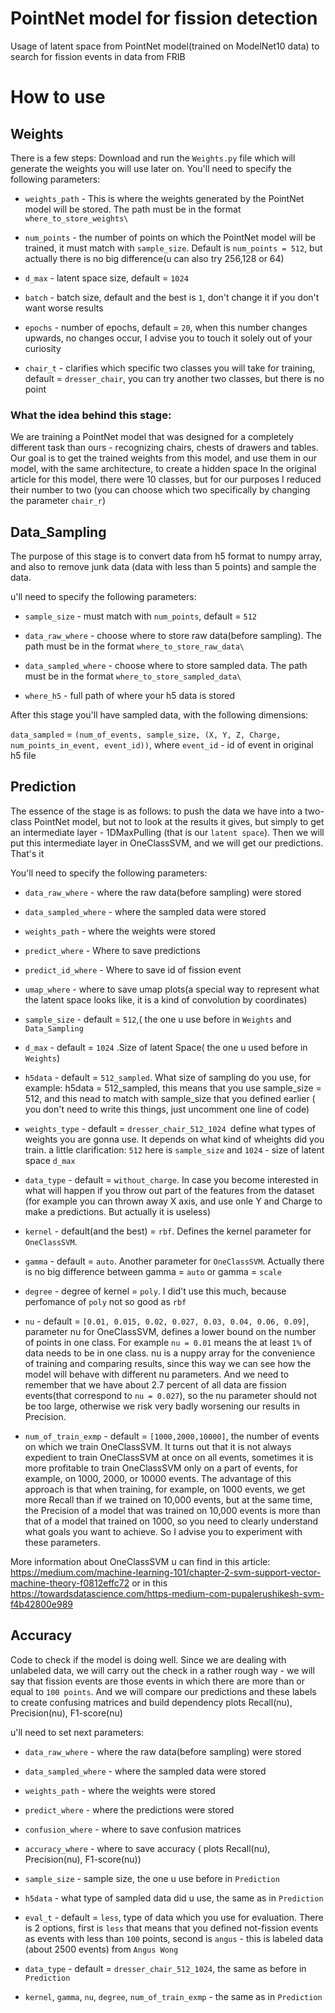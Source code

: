 # PointNet model for fission detection
Usage of latent space from PointNet model(trained on ModelNet10 data) to search for fission events  in data from FRIB
# How to use 
## Weights
There is a few steps:
Download and run the `Weights.py` file which will generate the weights you will use later on. 
You'll need to specify the following parameters:

- `weights_path` - This is where the weights generated by the PointNet model will be stored.
The path must be in the format `where_to_store_weights\`

- `num_points` -  the number of points on which the PointNet model will be trained, it must match
with `sample_size`. Default is `num_points = 512`, but actually there is no big difference(u can also try 256,128 or 64)

- `d_max`  - latent space size, default = `1024`

- `batch` - batch size, default and the best is `1`, don't change it if you don't want worse results

- `epochs` - number of epochs, default = `20`, when this number changes upwards, no changes occur, I advise you to touch it solely out of your curiosity

- `chair_t` - clarifies which specific two classes you will take for training, default = `dresser_chair`, you can try another two classes, but there is no point

### What the idea behind this stage:

We are training a PointNet model that was designed for a completely different task than ours - recognizing chairs, chests of drawers and tables. 
Our goal is to get the trained weights from this model, and use them in our model, with the same architecture, to create a hidden space
In the original article for this model, there were 10 classes, but for our purposes I reduced their number to two 
(you can choose which two specifically by changing the parameter `chair_r`)

## Data_Sampling

The purpose of this stage is to convert data from h5 format to numpy array, and also to remove junk data (data with less than 5 points) 
and sample the data.

u'll need to specify the following parameters:

- `sample_size` - must match with `num_points`, default = `512` 

- `data_raw_where` -  choose where to store raw data(before sampling). The path must be in the format `where_to_store_raw_data\`

- `data_sampled_where` - choose where to store sampled data. The path must be in the format `where_to_store_sampled_data\`

- `where_h5` - full path of where your h5 data is stored

After this stage you'll have sampled data, with the following dimensions:

`data_sampled` = `(num_of_events, sample_size, (X, Y, Z, Charge, num_points_in_event, event_id))`, where `event_id` - id of event in original h5 file

## Prediction 

The essence of the stage is as follows: to push the data we have into a two-class PointNet model, 
but not to look at the results it gives, but simply to get an intermediate layer - 1DMaxPulling (that is our `latent space`). 
Then we will put this intermediate layer in OneClassSVM, and we will get our predictions. That's it

You'll need to specify the following parameters:

- `data_raw_where` - where the raw data(before sampling) were stored

- `data_sampled_where` - where the sampled data were stored

- `weights_path` - where the weights were stored

- `predict_where` - Where to save predictions

- `predict_id_where` - Where to save id of fission event

- `umap_where` -  where to save umap plots(a special way to represent what the latent space looks like, it is a kind of convolution by coordinates)

- `sample_size` - default = `512`,( the one u use before in `Weights` and `Data_Sampling`

- `d_max` - default = `1024`  .Size of latent Space( the one u used before in `Weights`)

- `h5data` - default = `512_sampled`. What size of sampling do you use, for example: h5data = 512_sampled, this means that you use sample_size = 512, 
and this nead to match with sample_size that you defined earlier ( you don't need to write this things, just uncomment one line of code)

- `weights_type` - default = `dresser_chair_512_1024 `define what types of weights you are gonna use. It depends on what kind of wheights did you train. 
a little clarification: `512` here is `sample_size` and `1024` - size of latent space `d_max`

- `data_type` - default = `without_charge`. In case  you become interested in what will happen if you throw out part of the features from the dataset
(for example you can thrown away X axis, and use onle Y and Charge to make a predictions. But actually it is useless)

- `kernel` - default(and the best) = `rbf`. Defines the kernel parameter for `OneClassSVM`.

- `gamma` - default = `auto`. Another parameter for `OneClassSVM`. Actually there is no big difference between gamma = `auto` or gamma = `scale`

- `degree` - degree of kernel = `poly`. I did't use this much, because perfomance of `poly` not so good as `rbf`

- `nu` - default = `[0.01, 0.015, 0.02, 0.027, 0.03, 0.04, 0.06, 0.09]`, parameter nu for OneClassSVM, defines a lower bound on the number of points in one class. For example `nu = 0.01` means the at least `1%` of data needs to be in one class. nu is a nuppy array for the convenience of training and comparing results, since this way we can see how the model will behave with different nu parameters. And we need to remember that we have about 2.7 percent of all data are fission events(that correspond to `nu = 0.027`),  so the nu parameter should not be too large, otherwise we risk very badly worsening our results in Precision.

- `num_of_train_exmp` - default = `[1000,2000,10000]`, the number of events on which we train OneClassSVM. It turns out that it is not always expedient to train OneClassSVM at once on all events, sometimes it is more profitable to train OneClassSVM only on a part of events, for example, on 1000, 2000, or 10000 events. The advantage of this approach is that when training, for example, on 1000 events, we get more Recall than if we trained on 10,000 events, but at the same time, the Precision of a model that was trained on 10,000 events is more than that of a model that trained on 1000, so you need to clearly understand what goals you want to achieve. So I advise you to experiment with these parameters.

More information about OneClassSVM u can find in this article: https://medium.com/machine-learning-101/chapter-2-svm-support-vector-machine-theory-f0812effc72 or in this https://towardsdatascience.com/https-medium-com-pupalerushikesh-svm-f4b42800e989

## Accuracy 

Code to check if the model is doing well. Since we are dealing with unlabeled data, we will carry out the check in a rather rough way - we will say that fission events are those events in which there are more than or equal to `100 points`. And we will compare our predictions and these labels to create confusing matrices and build dependency plots Recall(nu), Precision(nu), F1-score(nu)

u'll need to set next parameters:

- `data_raw_where` - where the raw data(before sampling) were stored

- `data_sampled_where` - where the sampled data were stored

- `weights_path` - where the weights were stored

- `predict_where` - where the predictions were stored

- `confusion_where` - where to save confusion matrices 

- `accuracy_where` - where to save accuracy ( plots Recall(nu), Precision(nu), F1-score(nu))

- `sample_size`  - sample size, the one u use before in `Prediction`

- `h5data` - what type of sampled data did u use, the same as in `Prediction`

- `eval_t` - default = `less`, type of data which you use for evaluation. There is 2 options, first is `less` that means that you defined not-fission 
events as events with less than `100` points, second is `angus` - this is labeled data (about 2500 events) from `Angus Wong`

- `data_type` - default = `dresser_chair_512_1024`, the same as before in `Prediction`

- `kernel`, `gamma`, `nu`, `degree`, `num_of_train_exmp` - the same as in `Prediction`








